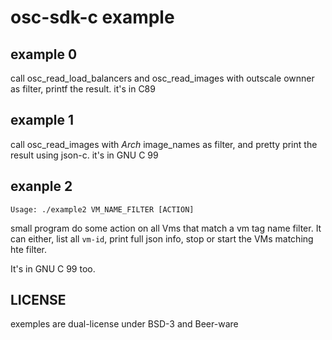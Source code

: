 # osc-sdk-c example

## example 0

call osc_read_load_balancers and osc_read_images with outscale ownner as filter,
printf the result.
it's in C89

## example 1

call osc_read_images with *Arch* image_names as filter, and pretty print the result using json-c.
it's in GNU C 99

## exanple 2

```
Usage: ./example2 VM_NAME_FILTER [ACTION] 
```

small program do some action on all Vms that match a vm tag name filter.
It can either, list all `vm-id`, print full json info, stop or start the VMs matching hte filter.

It's in GNU C 99 too.

## LICENSE

exemples are dual-license under BSD-3 and Beer-ware
